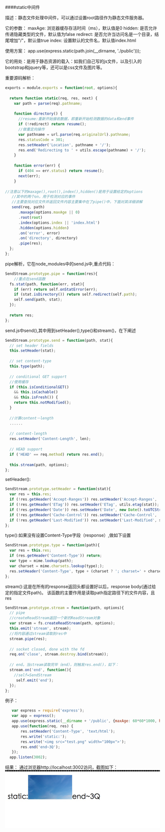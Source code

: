 ####static中间件

描述：静态文件处理中间件，可以通过设置root路径作为静态文件服务器。

它的参数：
maxAge: 浏览器缓存存活时间（ms），默认值是0
hidden: 是否允许传递隐藏类型的文件，默认值为false
redirect: 是否允许当访问名是一个目录，结尾增加"/"，默认值true
index: 设置默认的文件名，默认值index.html

使用方案：    app.use(express.static(path.join(__dirname, './public')));

它的用处：是用于静态资源的载入：如我们自己写的js文件，以及引入的bootstrap和jquery等，还可以是css文件及图片等。

重要源码解析：
```javascript
exports = module.exports = function(root, options){

  return function static(req, res, next) {
    var path = parse(req).pathname;

    function directory() {
      //resume:重新开始接收数据，即重新开始检测数据的data和end事件
      if (!redirect) return resume();
      //做重定向操作
      var pathname = url.parse(req.originalUrl).pathname;
      res.statusCode = 301;
      res.setHeader('Location', pathname + '/');
      res.end('Redirecting to ' + utils.escape(pathname) + '/');
    }

    function error(err) {
      if (404 == err.status) return resume();
      next(err);
    }

//注意以下的maxage(),root(),index(),hidden()是用于设置给定的options
   //其中的两个on，用于检测对应的事件
   //主要查找对应文件并返回文件内容主要集中在了pipe()中，下面对其详细讲解
   send(req, path)
      .maxage(options.maxAge || 0)
      .root(root)
      .index(options.index || 'index.html')
      .hidden(options.hidden)
      .on('error', error)
      .on('directory', directory)
      .pipe(res);
  };
};
```

pipe解析，它在node_modules中的send.js中,重点代码：
```javascript
SendStream.prototype.pipe = function(res){
    //重点在send函数
  fs.stat(path, function(err, stat){
    if (err) return self.onStatError(err);
    if (stat.isDirectory()) return self.redirect(self.path);
    self.send(path, stat);
  });

  return res;
};
```

send.js中send(),其中用到setHeader(),type()和stream()，在下阐述
```javascript
SendStream.prototype.send = function(path, stat){
  // set header fields
  this.setHeader(stat);

  // set content-type
  this.type(path);

  // conditional GET support
  //使用缓存
  if (this.isConditionalGET()
    && this.isCachable()
    && this.isFresh()) {
    return this.notModified();
  }

  //计算content－length
  ......

  // content-length
  res.setHeader('Content-Length', len);

  // HEAD support
  if ('HEAD' == req.method) return res.end();

  this.stream(path, options);
};
```

setHeader():
```javascript
SendStream.prototype.setHeader = function(stat){
  var res = this.res;
  if (!res.getHeader('Accept-Ranges')) res.setHeader('Accept-Ranges', 'bytes');
  if (!res.getHeader('ETag')) res.setHeader('ETag', utils.etag(stat));
  if (!res.getHeader('Date')) res.setHeader('Date', new Date().toUTCString());
  if (!res.getHeader('Cache-Control')) res.setHeader('Cache-Control', 'public, max-age=' + (this._maxage / 1000));
  if (!res.getHeader('Last-Modified')) res.setHeader('Last-Modified', stat.mtime.toUTCString());
};
```

type():如果没有设置Content-Type字段（response）,做如下设置
```javascript
SendStream.prototype.type = function(path){
  var res = this.res;
  if (res.getHeader('Content-Type')) return;
  var type = mime.lookup(path);
  var charset = mime.charsets.lookup(type););
  res.setHeader('Content-Type', type + (charset ? '; charset=' + charset : ''));
};
```

stream():这是在所有的response返回头都设置好以后，response body(通过给定的指定文件path)。
该函数的主要作用是读取path指定路径下的文件内容，且res
```javascript
SendStream.prototype.stream = function(path, options){
  // pipe
  //createReadStream返回一个新的ReadStream对象
  var stream = fs.createReadStream(path, options);
  this.emit('stream', stream);
  //将内容通过stream读取到res中
  stream.pipe(res);

  // socket closed, done with the fd
  req.on('close', stream.destroy.bind(stream));

  // end。当stream读取完毕（end），则触发res.end()，如下：
  stream.on('end', function(){
    //self=SendStream
     self.emit('end');
  });
};
```

例子：
```javascript
   var express = require('express');
   var app = express();
   app.use(express.static(__dirname + '/public', {maxAge: 60*60*1000, hidden: false}));
   app.use(function(req, res) {
       res.setHeader('Content-Type', 'text/html');
       res.write('static:');
       res.write('<img src="test.png" width="100px">');
       res.end('end~3Q');
   });
  app.listen(3002);
```

结果：
通过浏览器http://localhost:3002访问，截图如下：
![alt text](./imgs/static.png "Title")